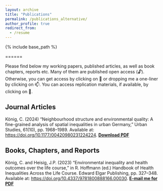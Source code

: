 ```yaml
---
layout: archive
title: "Publications"
permalink: /publications_alternative/
author_profile: true
redirect_from:
  - /resume
---
```


{% include base_path %}

======

Please find below my working papers, published articles, as well as book chapters, reports etc. Many of them are published open access (:unlock:). Otherwise, you can get access by clicking on :paperclip: or dropping me a one-liner by clicking on :mailbox:. You can access replication materials, if available, by clicking on :microscope:.


## Journal Articles

König, C. (2024) “Neighbourhood structure and environmental quality: A fine-grained analysis of spatial inequalities in urban Germany,” Urban Studies, 61(10), pp. 1968–1989. Available at: https://doi.org/10.1177/00420980231224224.
[**Download PDF**](https://journals.sagepub.com/doi/10.1177/00420980231224224)


## Books, Chapters, and Reports

König, C. and Heisig, J.P. (2023) “Environmental inequality and health outcomes over the life course,” in R. Hoffmann (ed.) Handbook of Health Inequalities Across the Life Course. Edward Elgar Publishing, pp. 327–348. Available at: https://doi.org/10.4337/9781800888166.00030.
[**E-mail me for PDF**](mailto:christian.koenig@wzb.eu)
